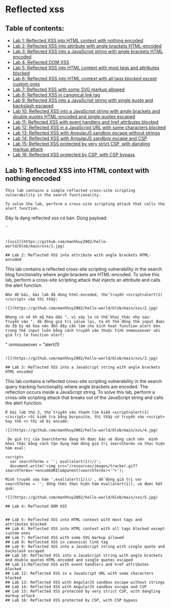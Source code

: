 # Reflected xss

## Table of contents:
* [Lab 1: Reflected XSS into HTML context with nothing encoded](#lab-1-reflected-xss-into-html-context-with-nothing-encoded)
* [Lab 2: Reflected XSS into attribute with angle brackets HTML-encoded](#lab-2-reflected-xss-into-attribute-with-angle-brackets-html-encoded)
* [Lab 3: Reflected XSS into a JavaScript string with angle brackets HTML encoded](#lab-3-reflected-xss-into-a-javascript-string-with-angle-brackets-html-encoded)
* [Lab 4: Reflected DOM XSS](#lab-4-reflected-dom-xss)
* [Lab 5: Reflected XSS into HTML context with most tags and attributes blocked](#lab-5-reflected-xss-into-html-context-with-most-tags-and-attributes-blocked)
* [Lab 6: Reflected XSS into HTML context with all tags blocked except custom ones](#lab-6-reflected-xss-into-html-context-with-all-tags-blocked-except-custom-ones)
* [Lab 7: Reflected XSS with some SVG markup allowed](#lab-7-reflected-xss-with-some-svg-markup-allowed)
* [Lab 8: Reflected XSS in canonical link tag](#lab-8-reflected-xss-in-canonical-link-tag)
* [Lab 9: Reflected XSS into a JavaScript string with single quote and backslash escaped](#lab-9-reflected-xss-into-a-javascript-string-with-single-quote-and-backslash-escaped)
* [Lab 10: Reflected XSS into a JavaScript string with angle brackets and double quotes HTML-encoded and single quotes escaped](#lab-10-reflected-xss-into-a-javascript-string-with-angle-brackets-and-double-quotes-html-encoded-and-single-quotes-escaped)
* [Lab 11: Reflected XSS with event handlers and href attributes blocked](#lab-11-reflected-xss-with-event-handlers-and-href-attributes-blocked)
* [Lab 12: Reflected XSS in a JavaScript URL with some characters blocked](#lab-12-reflected-xss-in-a-javascript-url-with-some-characters-blocked)
* [Lab 13: Reflected XSS with AngularJS sandbox escape without strings](#lab-13-reflected-xss-with-angularjs-sandbox-escape-without-strings)
* [Lab 14: Reflected XSS with AngularJS sandbox escape and CSP](#lab-14-reflected-xss-with-angularjs-sandbox-escape-and-csp)
* [Lab 15: Reflected XSS protected by very strict CSP, with dangling markup attack](#lab-15-reflected-xss-protected-by-very-strict-csp-with-dangling-markup-attack)
* [Lab 16: Reflected XSS protected by CSP, with CSP bypass](#lab-16-reflected-xss-protected-by-csp-with-csp-bypass)

## Lab 1: Reflected XSS into HTML context with nothing encoded

```
This lab contains a simple reflected cross-site scripting vulnerability in the search functionality.

To solve the lab, perform a cross-site scripting attack that calls the alert function. 

```
Đây là dạng reflected xss cơ bản. Dùng payload: 

``
<script>alert('xss')</script>

```

![xss1](https://github.com/manhhuy2002/hello-world/blob/main/xss/1.jpg)

## Lab 2: Reflected XSS into attribute with angle brackets HTML-encoded

```
This lab contains a reflected cross-site scripting vulnerability in the search blog functionality where angle brackets are HTML-encoded. To solve this lab, perform a cross-site scripting attack that injects an attribute and calls the alert function. 

```
Như đề bài, bài lab đã dùng html-encoded, thử truyền <script>alert(1)</script> vào thì thấy:

![](https://github.com/manhhuy2002/hello-world/blob/main/xss/2.jpg)

Nhưng có vẻ kh mã hóa dấu ", vì vậy ta có thể khai thác như sau:
Truyền vào ", để đóng giá trị value lại, ta kh thể đóng thẻ input được do đã bị mã hóa nên đến đây cần làm cho kích hoạt function alert bên trong thẻ input luôn bằng cách truyền vào thuộc tính onmouseover với giá trị là function alert:

```
" onmouseover = "alert(1)

```

![](https://github.com/manhhuy2002/hello-world/blob/main/xss/3.jpg)

## Lab 3: Reflected XSS into a JavaScript string with angle brackets HTML encoded

```
This lab contains a reflected cross-site scripting vulnerability in the search query tracking functionality where angle brackets are encoded. The reflection occurs inside a JavaScript string. To solve this lab, perform a cross-site scripting attack that breaks out of the JavaScript string and calls the alert function. 
```
Ở bài lab thứ 3, thử truyền vào thanh tìm kiếm <script>alert(1)</script> rồi kiểm tra bằng burpsuite, thì thấy cứ truyền vào <script> hay thẻ <> thì sẽ bị encode:
 
![](https://github.com/manhhuy2002/hello-world/blob/main/xss/4.jpg)
 
 Do giá trị của Searchterms đang kh được bảo vệ đúng cách nên  mình khai thác bằng cách tận dụng hàm đóng giá trị searchterms và thực hiện hàm eval:

```
    <script>
      var searchTerms = ''; eval(alert(1))//';
      document.write('<img src="/resources/images/tracker.gif?searchTerms='+encodeURIComponent(searchTerms)+'">');
  </script>
  
```
Mình truyền vào hàm ';eval(alert(1))// , để đóng giá trị var searchTerms = ''; đồng thời thực hiện hàm eval(alert(1)), và được kết quả:
  
![](https://github.com/manhhuy2002/hello-world/blob/main/xss/5.jpg)

## Lab 4: Reflected DOM XSS
  
  
## Lab 5: Reflected XSS into HTML context with most tags and attributes blocked
## Lab 6: Reflected XSS into HTML context with all tags blocked except custom ones
## Lab 7: Reflected XSS with some SVG markup allowed
## Lab 8: Reflected XSS in canonical link tag
## Lab 9: Reflected XSS into a JavaScript string with single quote and backslash escaped
## Lab 10: Reflected XSS into a JavaScript string with angle brackets and double quotes HTML-encoded and single quotes escaped
## Lab 11:Reflected XSS with event handlers and href attributes blocked
## Lab 12: Reflected XSS in a JavaScript URL with some characters blocked
## Lab 13: Reflected XSS with AngularJS sandbox escape without strings
## Lab 14: Reflected XSS with AngularJS sandbox escape and CSP
## Lab 15: Reflected XSS protected by very strict CSP, with dangling markup attack
## Lab 16: Reflected XSS protected by CSP, with CSP bypass
